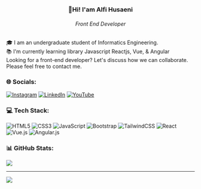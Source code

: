 <h3 align="center">👋Hi! I'am Alfi Husaeni</h3>
<h6 align="center">Front End Developer</h6>

###

<p align="left">🎓 I am an undergraduate student of Informatics Engineering.<br>📚 I'm currently learning library Javascript Reactjs, Vue, & Angular<br>Looking for a front-end developer? Let's discuss how we can collaborate. Please feel free to contact me.</p>

###


### 🌐 Socials:
[![Instagram](https://img.shields.io/badge/Instagram-%23E4405F.svg?logo=Instagram&logoColor=white)](https://instagram.com/@alonert_fy) [![LinkedIn](https://img.shields.io/badge/LinkedIn-%230077B5.svg?logo=linkedin&logoColor=white)](https://linkedin.com/in/@muhammadalfihusaeni) [![YouTube](https://img.shields.io/badge/YouTube-%23FF0000.svg?logo=YouTube&logoColor=white)](https://youtube.com/@@alficoder) 

### 💻 Tech Stack:
![HTML5](https://img.shields.io/badge/html5-%23E34F26.svg?style=for-the-badge&logo=html5&logoColor=white) ![CSS3](https://img.shields.io/badge/css3-%231572B6.svg?style=for-the-badge&logo=css3&logoColor=white) ![JavaScript](https://img.shields.io/badge/javascript-%23323330.svg?style=for-the-badge&logo=javascript&logoColor=%23F7DF1E) ![Bootstrap](https://img.shields.io/badge/bootstrap-%238511FA.svg?style=for-the-badge&logo=bootstrap&logoColor=white) ![TailwindCSS](https://img.shields.io/badge/tailwindcss-%2338B2AC.svg?style=for-the-badge&logo=tailwind-css&logoColor=white) ![React](https://img.shields.io/badge/react-%2320232a.svg?style=for-the-badge&logo=react&logoColor=%2361DAFB) ![Vue.js](https://img.shields.io/badge/vue.js-%2335495e.svg?style=for-the-badge&logo=vuedotjs&logoColor=%234FC08D) ![Angular.js](https://img.shields.io/badge/angular.js-%23E23237.svg?style=for-the-badge&logo=angularjs&logoColor=white)
### 📊 GitHub Stats:
![](https://github-readme-stats.vercel.app/api/top-langs/?username=Malfiany&theme=solarized-dark&hide_border=false&include_all_commits=false&count_private=false&layout=compact)

---
[![](https://visitcount.itsvg.in/api?id=Malfiany&icon=0&color=0)](https://visitcount.itsvg.in)

<!-- Proudly created with GPRM ( https://gprm.itsvg.in ) -->